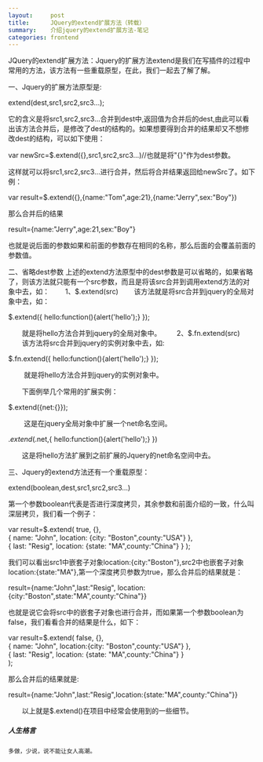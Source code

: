 ```yaml
---
layout:     post
title:      JQuery的extend扩展方法（转载）      
summary:    介绍jquery的extend扩展方法-笔记
categories: frontend
---
```


JQuery的extend扩展方法：Jquery的扩展方法extend是我们在写插件的过程中常用的方法，该方法有一些重载原型，在此，我们一起去了解了解。
      
一、Jquery的扩展方法原型是:　　　

 extend(dest,src1,src2,src3...);

  它的含义是将src1,src2,src3...合并到dest中,返回值为合并后的dest,由此可以看出该方法合并后，是修改了dest的结构的。如果想要得到合并的结果却又不想修改dest的结构，可以如下使用：

  var newSrc=$.extend({},src1,src2,src3...)//也就是将"{}"作为dest参数。

  这样就可以将src1,src2,src3...进行合并，然后将合并结果返回给newSrc了。如下例：

var result=$.extend({},{name:"Tom",age:21},{name:"Jerry",sex:"Boy"})
 

  那么合并后的结果

  result={name:"Jerry",age:21,sex:"Boy"}

 也就是说后面的参数如果和前面的参数存在相同的名称，那么后面的会覆盖前面的参数值。

二、省略dest参数
上述的extend方法原型中的dest参数是可以省略的，如果省略了，则该方法就只能有一个src参数，而且是将该src合并到调用extend方法的对象中去，如：
 　　1、$.extend(src)
 　　该方法就是将src合并到jquery的全局对象中去，如：

 $.extend({
  hello:function(){alert('hello');}
  });

 　　就是将hello方法合并到jquery的全局对象中。
 　　2、$.fn.extend(src)
 　　该方法将src合并到jquery的实例对象中去，如:

 $.fn.extend({
  hello:function(){alert('hello');}
 });
 

　　 就是将hello方法合并到jquery的实例对象中。

 　　下面例举几个常用的扩展实例：

$.extend({net:{}});
 

　　 这是在jquery全局对象中扩展一个net命名空间。

  $.extend($.net,{
   hello:function(){alert('hello');}
  })

  　　这是将hello方法扩展到之前扩展的Jquery的net命名空间中去。

三、Jquery的extend方法还有一个重载原型：  

extend(boolean,dest,src1,src2,src3...)

第一个参数boolean代表是否进行深度拷贝，其余参数和前面介绍的一致，什么叫深层拷贝，我们看一个例子：

var result=$.extend( true,  {},  
    { name: "John", location: {city: "Boston",county:"USA"} },  
    { last: "Resig", location: {state: "MA",county:"China"} } ); 

我们可以看出src1中嵌套子对象location:{city:"Boston"},src2中也嵌套子对象location:{state:"MA"},第一个深度拷贝参数为true，那么合并后的结果就是： 

result={name:"John",last:"Resig",
        location:{city:"Boston",state:"MA",county:"China"}}
 

也就是说它会将src中的嵌套子对象也进行合并，而如果第一个参数boolean为false，我们看看合并的结果是什么，如下：

var result=$.extend( false, {},  
{ name: "John", location:{city: "Boston",county:"USA"} },  
{ last: "Resig", location: {state: "MA",county:"China"} }  
                    ); 

 那么合并后的结果就是:

  result={name:"John",last:"Resig",location:{state:"MA",county:"China"}}
 

　　以上就是$.extend()在项目中经常会使用到的一些细节。


##### 人生格言

```
多做，少说，说不能让女人高潮。
```